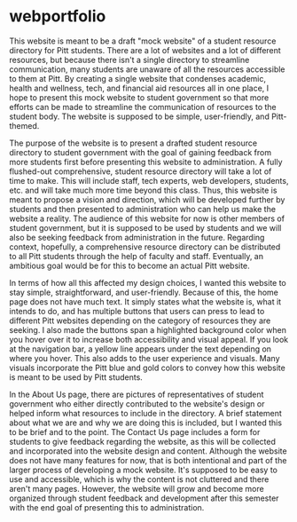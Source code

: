 # webportfolio

This website is meant to be a draft "mock website" of a student resource directory for Pitt students. There are a lot of websites and a lot of different resources, but because there isn't a single directory to streamline communication, many students are unaware of all the resources accessible to them at Pitt. By creating a single website that condenses academic, health and wellness, tech, and financial aid resources all in one place, I hope to present this mock website to student government so that more efforts can be made to streamline the communication of resources to the student body. The website is supposed to be simple, user-friendly, and Pitt-themed.

The purpose of the website is to present a drafted student resource directory to student government with the goal of gaining feedback from more students first before presenting this website to administration. A fully flushed-out comprehensive, student resource directory will take a lot of time to make. This will include staff, tech experts, web developers, students, etc. and will take much more time beyond this class. Thus, this website is meant to propose a vision and direction, which will be developed further by students and then presented to administration who can help us make the website a reality. The audience of this website for now is other members of student government, but it is supposed to be used by students and we will also be seeking feedback from administration in the future. Regarding context, hopefully, a comprehensive resource directory can be distributed to all Pitt students through the help of faculty and staff. Eventually, an ambitious goal would be for this to become an actual Pitt website.

In terms of how all this affected my design choices, I wanted this website to stay simple, straightforward, and user-friendly. Because of this, the home page does not have much text. It simply states what the website is, what it intends to do, and has multiple buttons that users can press to lead to different Pitt websites depending on the category of resources they are seeking. I also made the buttons span a highlighted background color when you hover over it to increase both accessibility and visual appeal. If you look at the navigation bar, a yellow line appears under the text depending on where you hover. This also adds to the user experience and visuals. Many visuals incorporate the Pitt blue and gold colors to convey how this website is meant to be used by Pitt students.

In the About Us page, there are pictures of representatives of student government who either directly contributed to the website's design or helped inform what resources to include in the directory. A brief statement about what we are and why we are doing this is included, but I wanted this to be brief and to the point. The Contact Us page includes a form for students to give feedback regarding the website, as this will be collected and incorporated into the website design and content. Although the website does not have many features for now, that is both intentional and part of the larger process of developing a mock website. It's supposed to be easy to use and accessible, which is why the content is not cluttered and there aren't many pages. However, the website will grow and become more organized through student feedback and development after this semester with the end goal of presenting this to administration.
